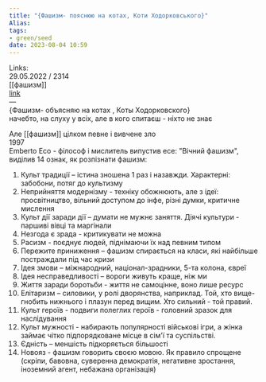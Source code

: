 ```yaml
---
title: "{Фашизм- пояснюю на котах, Коти Ходорковського}"
Alias: 
tags:
- green/seed
date: 2023-08-04 10:59
---
```

Links:  
29.05.2022 / 2314  
[[фашизм]]  
[link](https://youtu.be/c_UWEnh00K8)  
—  
{Фашизм- объясняю на котах , Коты Ходорковского}  
начебто, на слуху у всіх, але в кого спитаєш - ніхто не знає

Але [[фашизм]] цілком певне і вивчене зло  
1997  
Emberto Eco - філософ і мислитель випустив есе: "Вічний фашизм", виділив 14 ознак, як розпізнати фашизм:

1. Культ традиції – істина зношена 1 раз і назавжди. Характерні: забобони, потяг до культизму
2. Неприйняття модернізму - техніку обожнюють, але з ідеї: просвітництво, вільний доступом до інфе, різні думки, критичне мислення
3. Культ дії заради дії – думати не мужнє заняття. Діячі культури - паршиві вівці та маргінали
4. Незгода є зрада - критикувати не можна
5. Расизм - поєднує людей, піднімаючи їх над певним типом
6. Пережите приниження – фашизм спирається на класи, які найбільше постраждали під час кризи
7. Ідея змови – міжнародний, націонал-зрадники, 5-та колона, євреї
8. Ідея несправедливості – вороги живуть краще, ніж ми
9. Життя заради боротьби - життя не самоцінне, воно лише ресурс
10. Елітаризм – силовики, у ролі дворянства, наприклад. Той, хто вище-гнобить нижнього і плазун перед вищим. Хто сильний - той правий.
11. Культ героїв - подвиги полеглих героїв - головний зразок для наслідування
12. Культ мужності - набирають популярності військові ігри, а жінка займає чітко підпорядковане місце в сім'ї та суспільстві.
13. Єдність – меншість підкоряється більшості
14. Новояз - фашизм говорить своєю мовою. Як правило спрощене (скріпи, бавовна, суверенна демократія, негативне зростання, іноземний агент, небажана організація)

